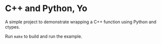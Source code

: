 C++ and Python, Yo
===================

A simple project to demonstrate wrapping a C++ function using Python and ctypes.

Run `make` to build and run the example.
